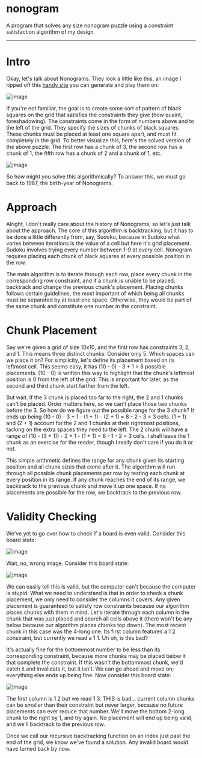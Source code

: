 # nonogram

A program that solves any size nonogram puzzle using a constraint satisfaction algorithm of my design.

---

# Intro

Okay, let's talk about Nonograms. They look a little like this, an image I ripped off this [handy site](https://www.puzzle-nonograms.com/) you can generate and play them on:

![image](https://github.com/user-attachments/assets/8504aea0-34ac-4dc0-bda5-e8e88511412b)

If you're not familiar, the goal is to create some sort of pattern of black squares on the grid that satisfies the constraints they give (how quaint, foreshadowing). The constraints come in the form of numbers above and to the left of the grid. They specify the sizes of chunks of black squares. These chunks must be placed at least one square apart, and must fit completely in the grid. To better visualize this, here's the solved version of the above puzzle. The first row has a chunk of 3, the second row has a chunk of 1, the fifth row has a chunk of 2 and a chunk of 1, etc.

![image](https://github.com/user-attachments/assets/0395c741-c456-47ac-90b0-8d142fd9ff3c)

So how might you solve this algorithmically? To answer this, we must go back to 1987, the birth-year of Nonograms.

# Approach

Alright, I don't really care about the history of Nonograms, so let's just talk about the approach. The core of this algorithm is backtracking, but it has to be done a little differently from, say, Sudoku, because in Sudoku what varies between iterations is the value of a cell but here it's grid placement. Sudoku involves trying every number between 1-9 at every cell. Nonogram requires placing each chunk of black squares at every possible position in the row.

The main algorithm is to iterate through each row, place every chunk in the corresponding row constraint, and if a chunk is unable to be placed, backtrack and change the previous chunk's placement. Placing chunks follows certain guidelines, the most important of which being all chunks must be separated by at least one space. Otherwise, they would be part of the same chunk and constitute one number in the constraint.

# Chunk Placement

Say we're given a grid of size 10x10, and the first row has constraints 3, 2, and 1. This means three distinct chunks. Consider only 5. Which spaces can we place it on? For simplicity, let's define its placement based on its leftmost cell. This seems easy, it has (10 - 0) - 3 + 1 = 8 possible placements. (10 - 0) is written this way to highlight that the chunk's leftmost position is 0 from the left of the grid. This is important for later, as the second and third chunk start farther from the left.

But wait. If the 3 chunk is placed too far to the right, the 2 and 1 chunks can't be placed. Order matters here, so we can't place those two chunks before the 3. So how do we figure out the possible range for the 3 chunk? It ends up being (10 - 0) - 3 + 1 - (1 + 1) - (2 + 1) = 8 - 2 - 3 = 3 cells. (1 + 1) and (2 + 1) account for the 2 and 1 chunks at their rightmost positions, tacking on the extra spaces they need to the left. The 2 chunk will have a range of (10 - (3 + 1)) - 2 + 1 - (1 + 1) = 6 - 1 - 2 = 3 cells. I shall leave the 1 chunk as an exercise for the reader, though I really don't care if you do it or not.

This simple arithmetic defines the range for any chunk given its starting position and all chunk sizes that come after it. The algorithm will run through all possible chunk placements per row by testing each chunk at every position in its range. If any chunk reaches the end of its range, we backtrack to the previous chunk and move it up one space. If no placements are possible for the row, we backtrack to the previous row.

# Validity Checking

We've yet to go over how to check if a board is even valid. Consider this board state:

![image](https://github.com/user-attachments/assets/bd0e7ab9-0065-4bc8-a39c-7595f1d430a5)

Wait, no, wrong image. Consider this board state:

![image](https://github.com/user-attachments/assets/e50e6f6e-6c4e-473d-b213-0baf04f5cbbd)

We can easily tell this is valid, but the computer can't because the computer is stupid. What we need to understand is that in order to check a chunk placement, we only need to consider the columns it covers. Any given placement is guaranteed to satisfy row constraints because our algorithm places chunks with them in mind. Let's iterate through each column in the chunk that was just placed and search all cells above it (there won't be any below because our algorithm places chunks top down). The most recent chunk in this case was the 4-long one. Its first column features a 1 2 constraint, but currently we read a 1 1. Uh oh, is this bad?

It's actually fine for the bottommost number to be less than its corresponding constraint, because more chunks may be placed below it that complete the constraint. If this wasn't the bottommost chunk, we'd catch it and invalidate it, but it isn't. We can go ahead and move on; everything else ends up being fine. Now consider this board state:

![image](https://github.com/user-attachments/assets/854fc4f3-da03-4dc3-96a6-967684dff835)

The first column is 1 2 but we read 1 3. THIS is bad... current column chunks can be smaller than their constraint but never larger, because no future placements can ever reduce that number. We'll move the bottom 2-long chunk to the right by 1, and try again. No placement will end up being valid, and we'll backtrack to the previous row.

Once we call our recursive backtracking function on an index just past the end of the grid, we know we've found a solution. Any invalid board would have turned back by now.
